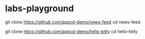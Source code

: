 # labs-playground


git clone https://github.com/appcd-demo/news-feed
cd news-feed


git clone https://github.com/appcd-demo/hello-kitty
cd hello-kitty